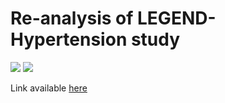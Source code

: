 # Re-analysis of LEGEND-Hypertension study
<img src="https://img.shields.io/badge/Data%20extraction-4%20%2F%2040-blue">
<img src="https://img.shields.io/badge/Analyses%20completed-0%20%2F%2040-blue">

Link available [here](https://www.thelancet.com/action/showPdf?pii=S0140-6736%2819%2932317-7)
